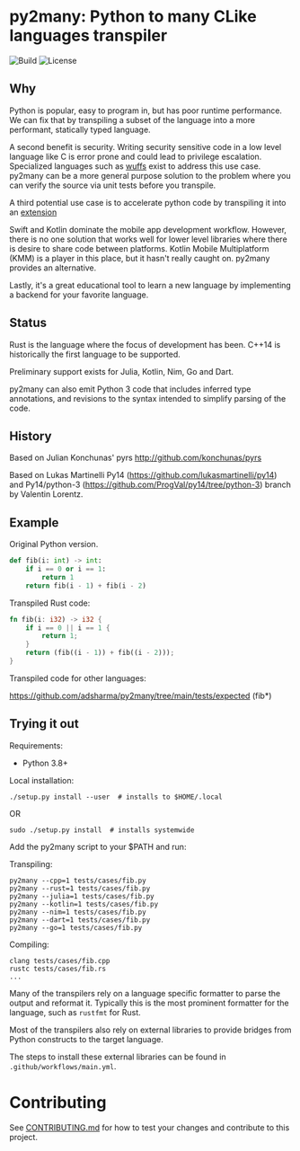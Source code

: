 # py2many: Python to many CLike languages transpiler

![Build](https://github.com/adsharma/py2many/actions/workflows/main.yml/badge.svg)
![License](https://img.shields.io/github/license/adsharma/py2many?color=brightgreen)

## Why

Python is popular, easy to program in, but has poor runtime
performance. We can fix that by transpiling a subset of the language
into a more performant, statically typed language.

A second benefit is security. Writing security sensitive
code in a low level language like C is error prone and could
lead to privilege escalation. Specialized languages such as
[wuffs](https://github.com/google/wuffs) exist to address this use
case. py2many can be a more general purpose solution to the problem
where you can verify the source via unit tests before you transpile.

A third potential use case is to accelerate python code by transpiling
it into an [extension](https://github.com/adsharma/py2many/issues/62)

Swift and Kotlin dominate the mobile app development workflow. However, there is
no one solution that works well for lower level libraries where there is desire
to share code between platforms. Kotlin Mobile Multiplatform (KMM) is a player
in this place, but it hasn't really caught on. py2many provides an alternative.

Lastly, it's a great educational tool to learn a new language by implementing
a backend for your favorite language.

## Status

Rust is the language where the focus of development has been. C++14 is historically
the first language to be supported.

Preliminary support exists for Julia, Kotlin, Nim, Go and Dart.

py2many can also emit Python 3 code that includes inferred type annotations,
and revisions to the syntax intended to simplify parsing of the code.

## History

Based on Julian Konchunas' pyrs
http://github.com/konchunas/pyrs

Based on Lukas Martinelli Py14
(https://github.com/lukasmartinelli/py14) and Py14/python-3
(https://github.com/ProgVal/py14/tree/python-3) branch by Valentin
Lorentz.

## Example

Original Python version.

```python
def fib(i: int) -> int:
    if i == 0 or i == 1:
        return 1
    return fib(i - 1) + fib(i - 2)
```

Transpiled Rust code:

```rust
fn fib(i: i32) -> i32 {
    if i == 0 || i == 1 {
        return 1;
    }
    return (fib((i - 1)) + fib((i - 2)));
}
```

Transpiled code for other languages:

https://github.com/adsharma/py2many/tree/main/tests/expected (fib*)


## Trying it out

Requirements:
- Python 3.8+

Local installation:

```
./setup.py install --user  # installs to $HOME/.local
```

OR

```
sudo ./setup.py install  # installs systemwide
```

Add the py2many script to your $PATH and run:

Transpiling:

```
py2many --cpp=1 tests/cases/fib.py
py2many --rust=1 tests/cases/fib.py
py2many --julia=1 tests/cases/fib.py
py2many --kotlin=1 tests/cases/fib.py
py2many --nim=1 tests/cases/fib.py
py2many --dart=1 tests/cases/fib.py
py2many --go=1 tests/cases/fib.py
```

Compiling:

```
clang tests/cases/fib.cpp
rustc tests/cases/fib.rs
...
```

Many of the transpilers rely on a language specific formatter to parse the output and reformat it.
Typically this is the most prominent formatter for the language, such as `rustfmt` for Rust.

Most of the transpilers also rely on external libraries to provide bridges from
Python constructs to the target language.

The steps to install these external libraries can be found in `.github/workflows/main.yml`.

# Contributing

See [CONTRIBUTING.md](https://github.com/adsharma/py2many/blob/main/CONTRIBUTING.md)
for how to test your changes and contribute to this project.
